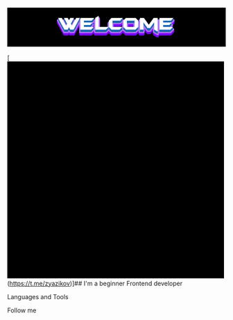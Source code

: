 [![Header](https://github.com/AM1G0S/AM1G0S/blob/main/assets/download.gif)](https://vk.com/amigo_0)

[![Vader](https://github.com/AM1G0S/AM1G0S/blob/main/assets/4uq.gif)(https://t.me/zyazikov)]## I'm a beginner Frontend developer

Languages and Tools

Follow me
